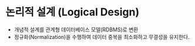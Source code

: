 # 논리적 설계 (Logical Design)

- 개념적 설계를 관계형 데이터베이스 모델(RDBMS)로 변환
- 정규화(Normalization)을 수행하여 데이터 중복을 최소화하고 무결성을 유지한다.